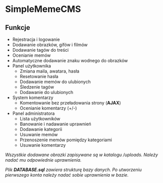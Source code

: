 # SimpleMemeCMS
## Funkcje
- Rejestracja i logowanie
- Dodawanie obrazków, gifów i filmów
- Dodawanie tagów do treści
- Ocenianie memów
- Automatyczne dodawanie znaku wodnego do obrazków
- Panel użytkownika
  - Zmiana maila, awatara, hasła
  - Resetowanie hasła
  - Dodawanie memów do ulubionych
  - Śledzenie tagów
  - Dodawanie do ulubionych
- System komentarzy
  - Komentowanie bez przeładowania strony (**AJAX**)
  - Ocenianie komentarzy (+/-)
- Panel administratora
  - Lista użytkowników
  - Banowanie i nadawanie uprawnień
  - Dodawanie kategorii
  - Usuwanie memów
  - Przenoszenie memów pomiędzy kategoriami
  - Usuwanie komentarzy
  
*Wszystkie dodawane obrazki zapisywane są w katalogu /uploads. Należy nadać mu odpowiednie uprawnienia.*

*Plik **DATABASE.sql** zawiera strukturę bazy danych. Po utworzeniu pierwszego konta należy nadać sobie uprawnienia w bazie.*

